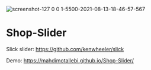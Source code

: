 ![screenshot-127 0 0 1-5500-2021-08-13-18-46-57-567](https://user-images.githubusercontent.com/12232327/129380797-c04a5ed2-ce44-4cb0-9b71-dcea0c2b012a.png)

# Shop-Slider
Slick slider: https://github.com/kenwheeler/slick

Demo: https://mahdimotallebi.github.io/Shop-Slider/

